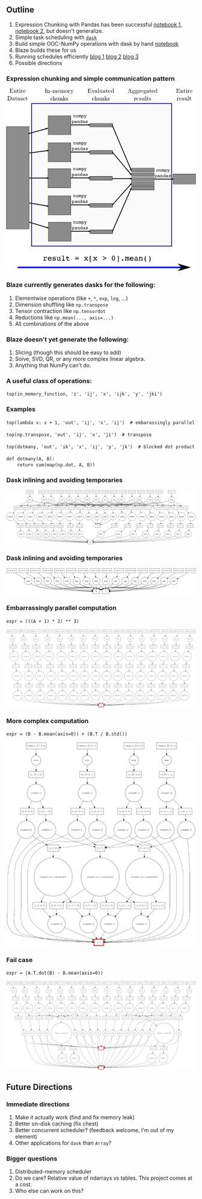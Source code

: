 ## Outline

1.  Expression Chunking with Pandas has been successful [notebook
1](http://nbviewer.ipython.org/url/blaze.pydata.org/notebooks/timings-csv.ipynb), [notebook 2](http://nbviewer.ipython.org/url/blaze.pydata.org/notebooks/timings-bcolz.ipynb), but doesn't generalize.
2.  Simple task scheduling with [`dask`](http://dask.readthedocs.org/en/latest/)
3.  Build simple OOC-NumPy operations with dask by hand [notebook](http://nbviewer.ipython.org/github/ContinuumIO/dask/blob/master/notebooks/simple-numpy-sum.ipynb)
4.  Blaze builds these for us
5.  Running schedules efficiently
    [blog 1](http://mrocklin.github.com/blog/work/2014/12/27/Towards-OOC)
    [blog 2](http://mrocklin.github.com/blog/work/2014/12/30/Towards-OOC-Frontend)
    [blog 3](http://mrocklin.github.com/blog/work/2015/01/06/Towards-OOC-Scheduling)
6.  Possible directions



### Expression chunking and simple communication pattern

![](images/chunking.png)



### Blaze currently generates dasks for the following:

1.  Elementwise operations (like `+`, `*`, `exp`, `log`, ...)
2.  Dimension shuffling like `np.transpose`
3.  Tensor contraction like `np.tensordot`
4.  Reductions like `np.mean(..., axis=...)`
5.  All combinations of the above

### Blaze doesn't yet generate the following:

1.  Slicing (though this should be easy to add)
2.  Solve, SVD, QR, or any more complex linear algebra.
3.  Anything that NumPy can't do.


### A useful class of operations:

    top(in_memory_function, 'z', 'ij', 'x', 'ijk', 'y', 'jki')

### Examples

    top(lambda x: x + 1, 'out', 'ij', 'x', 'ij')  # embarassingly parallel

    top(np.transpose, 'out', 'ij', 'x', 'ji')  # transpose

    top(dotmany, 'out', 'ik', 'x', 'ij', 'y', 'jk')  # blocked dot product

    def dotmany(A, B):
        return sum(map(np.dot, A, B))



### Dask inlining and avoiding temporaries

![](images/dask/uninlined.png)


### Dask inlining and avoiding temporaries

![](images/dask/inlined.png)



### Embarrassingly parallel computation

    expr = (((A + 1) * 2) ** 3)

![](images/dask/embarrassing.gif)


### More complex computation

    expr = (B - B.mean(axis=0)) + (B.T / B.std())

![](images/dask/normalized-b.gif)


### Fail case

    expr = (A.T.dot(B) - B.mean(axis=0))

![](images/dask/fail-case.gif)



## Future Directions

### Immediate directions

1.  Make it actually work (find and fix memory leak)
2.  Better on-disk caching (fix chest)
3.  Better concurrent scheduler?  (feedback welcome, I'm out of my element)
4.  Other applications for `dask` than `Array`?

### Bigger questions

1.  Distributed-memory scheduler
2.  Do we care?  Relative value of ndarrays vs tables.  This project comes at a cost.
3.  Who else can work on this?


